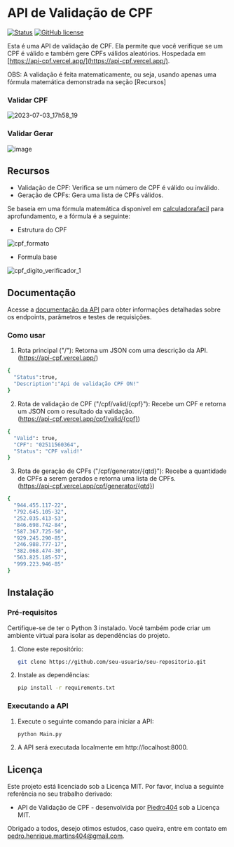 # API de Validação de CPF

[![Status](https://img.shields.io/badge/status-on-brightgreen)](https://api-cpf.vercel.app/docs)
[![GitHub license](https://img.shields.io/github/license/piedro404/cpf-validation-api)](https://github.com/piedro404/cpf-validation-api/blob/main/LICENSE)

Esta é uma API de validação de CPF. Ela permite que você verifique se um CPF é válido e também gere CPFs válidos aleatórios. Hospedada em [https://api-cpf.vercel.app/](https://api-cpf.vercel.app/).

OBS: A validação é feita matematicamente, ou seja, usando apenas uma fórmula matemática demonstrada na seção [Recursos]

### Validar CPF
![2023-07-03_17h58_19](https://github.com/piedro404/cpf-validation-api/assets/88720549/125f96d4-ecd9-4a8d-9c61-605b5bf2823e)

### Validar Gerar
![image](https://github.com/piedro404/cpf-validation-api/assets/88720549/9d4e1c6b-8bd0-4566-a754-a1e5bf4d1159)

## Recursos
- Validação de CPF: Verifica se um número de CPF é válido ou inválido.
- Geração de CPFs: Gera uma lista de CPFs válidos.

Se baseia em uma fórmula matemática disponível em [calculadorafacil](https://www.calculadorafacil.com.br/computacao/validar-cpf#:~:text=Passos%20para%20validar%20CPF%201%20Calcular%20o%20primeiro,aos%20d%C3%ADgitos%20fornecidos%2C%20ent%C3%A3o%20o%20CPF%20%C3%A9%20v%C3%A1lido) para aprofundamento, e a fórmula é a seguinte:
- Estrutura do CPF

![cpf_formato](https://github.com/piedro404/cpf-validation-api/assets/88720549/b7626be2-74dd-4e6e-a93a-af29944d8f33)
- Formula base
  
![cpf_digito_verificador_1](https://github.com/piedro404/cpf-validation-api/assets/88720549/c31d9b3e-7b7b-4d5a-8172-60c71d5bea7b)

## Documentação

Acesse a [documentação da API](https://api-cpf.vercel.app/docs) para obter informações detalhadas sobre os endpoints, parâmetros e testes de requisições.

### Como usar
1. Rota principal ("/"): Retorna um JSON com uma descrição da API. <br>(https://api-cpf.vercel.app/)

```bash
{
  "Status":true,
  "Description":"Api de validação CPF ON!"
}
```
2. Rota de validação de CPF ("/cpf/valid/{cpf}"): Recebe um CPF e retorna um JSON com o resultado da validação. <br>(https://api-cpf.vercel.app/cpf/valid/{cpf})

```bash
{
  "Valid": true,
  "CPF": "02511560364",
  "Status": "CPF valid!"
}
```
3. Rota de geração de CPFs ("/cpf/generator/{qtd}"): Recebe a quantidade de CPFs a serem gerados e retorna uma lista de CPFs. <br>(https://api-cpf.vercel.app/cpf/generator/{qtd})

```bash
{
  "944.455.117-22",
  "792.645.105-32",
  "252.035.413-53",
  "846.698.742-84",
  "587.367.725-50",
  "929.245.290-85",
  "246.988.777-17",
  "382.068.474-30",
  "563.825.185-57",
  "999.223.946-85"
}
```

## Instalação
### Pré-requisitos

Certifique-se de ter o Python 3 instalado. Você também pode criar um ambiente virtual para isolar as dependências do projeto.

1. Clone este repositório:
   
   ```bash
   git clone https://github.com/seu-usuario/seu-repositorio.git
   ```
2. Instale as dependências:
   
   ```bash
   pip install -r requirements.txt
   ```

### Executando a API

1. Execute o seguinte comando para iniciar a API:

   ```bash
   python Main.py
   ```
2. A API será executada localmente em http://localhost:8000.

## Licença
Este projeto está licenciado sob a Licença MIT. Por favor, inclua a seguinte referência no seu trabalho derivado:
<br>
- API de Validação de CPF - desenvolvida por [Piedro404](https://github.com/piedro404) sob a Licença MIT.


Obrigado a todos, desejo otimos estudos, caso queira, entre em contato em pedro.henrique.martins404@gmail.com.
